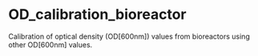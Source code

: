 # OD_calibration_bioreactor
 Calibration of optical density (OD[600nm]) values from bioreactors using other OD[600nm] values.

